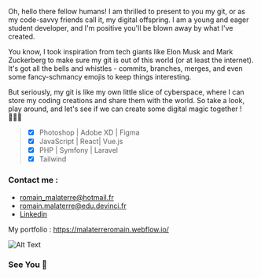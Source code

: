 Oh, hello there fellow humans! I am thrilled to present to you my git, or as my code-savvy friends call it, my digital offspring. I am a young and eager student developer, and I'm positive you'll be blown away by what I've created.

You know, I took inspiration from tech giants like Elon Musk and Mark Zuckerberg to make sure my git is out of this world (or at least the internet). It's got all the bells and whistles - commits, branches, merges, and even some fancy-schmancy emojis to keep things interesting.

But seriously, my git is like my own little slice of cyberspace, where I can store my coding creations and share them with the world. So take a look, play around, and let's see if we can create some digital magic together ! 🦸🏼‍♂️


>- [x] Photoshop | Adobe XD | Figma
>- [x] JavaScript | React| Vue.js
>- [x] PHP | Symfony | Laravel 
>- [x] Tailwind 
  
</center>

### Contact me : 
* romain_malaterre@hotmail.fr 
* romain.malaterre@edu.devinci.fr
* [Linkedin](https://www.linkedin.com/in/romain-malaterre/)

My portfolio : https://malaterreromain.webflow.io/ 


![Alt Text](https://media.giphy.com/media/sOALjihd6s7lsHZH9g/giphy.gif)
### See You 👋


